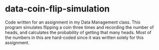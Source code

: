 # data-coin-flip-simulation
Code written for an assignment in my Data Management class. This program simulates flipping a coin three times and recording the number of heads, and calculates the probability of getting that many heads. Most of the numbers in this are hard-coded since it was written solely for this assignment.
